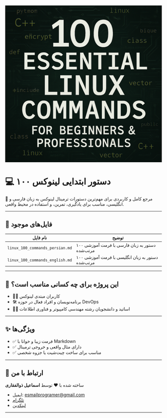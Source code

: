 <p align="center">
  <img src="cover.png" width="700" alt="Linux Banner">
</p>

# 💻 ۱۰۰ دستور ابتدایی لینوکس

📂 مرجع کامل و کاربردی برای مهم‌ترین دستورات ترمینال لینوکس به زبان فارسی و انگلیسی، مناسب برای یادگیری، تمرین، و استفاده در محیط واقعی.

---

## 📁 فایل‌های موجود

| نام فایل                                | توضیح |
|----------------------------------------|-------|
| `linux_100_commands_persian.md`       | ۱۰۰ دستور به زبان فارسی با فرمت آموزشی مرتب‌شده |
| `linux_100_commands_english.md`        | ۱۰۰ دستور به زبان انگلیسی با فرمت آموزشی مرتب‌شده |


---

## 🎯 این پروژه برای چه کسانی مناسب است؟

- 🧑‍💻 کاربران مبتدی لینوکس
- 🛠️ برنامه‌نویسان و افراد فعال در حوزه DevOps
- 🧑‍🏫 اساتید و دانشجویان رشته مهندسی کامپیوتر و فناوری اطلاعات

---

## ✨ ویژگی‌ها

- ✅ فرمت زیبا و خوانا با Markdown
- ✅ دارای مثال واقعی و خروجی ترمینال
- ✅ مناسب برای ساخت چیت‌شیت یا جزوه شخصی

---

## 📧 ارتباط با من

ساخته شده با ❤️ توسط **اسماعیل ذوالفقاری**

- ایمیل: esmailprogramer@gmail.com  
- [تلگرام](https://t.me/anon7vip)  
- [لینکدین](https://www.linkedin.com/in/esmail-zolfghari-0b4926337)

---
